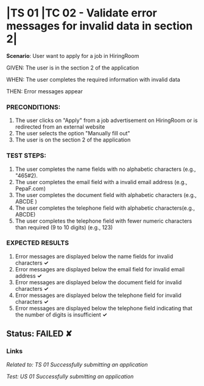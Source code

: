 # |TS 01 |TC 02 - Validate error messages for invalid data in section 2| #

**Scenario**: User want to apply for a job in HiringRoom

GIVEN: The user is in the section 2 of the application

WHEN: The user completes the required information with invalid data

THEN: Error messages appear

### PRECONDITIONS: ###

1. The user clicks on "Apply" from a job advertisement on HiringRoom or is redirected from an external website 
2. The user selects the option "Manually fill out"
3. The user is on the section 2 of the application

### TEST STEPS: ###

1. The user completes the name fields with no alphabetic characters (e.g., "465#2).
2. The user completes the email field with a invalid email address (e.g., PepaF.com)
3. The user completes the document field with alphabetic characters (e.g., ABCDE )
4. The user completes the telephone field with alphabetic characters(e.g., ABCDE)
5. The user completes the telephone field with fewer numeric characters than required (9 to 10 digits) (e.g., 123)
               
### EXPECTED RESULTS ###
1. Error messages are displayed below the name fields for invalid characters      **✓**
2. Error messages are displayed below the email field for invalid email address    **✓** 
3. Error messages are displayed below the document field for invalid characters    **✓** 
4. Error messages are displayed below the telephone field for invalid characters   **✓** 
5. Error messages are displayed below the telephone field indicating that the number of digits is insufficient **✓**

## Status: FAILED ✘ ##

### Links ###

*Related to: TS 01 Successfully submitting an application*

*Test: US 01 Successfully submitting an application*
